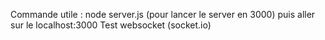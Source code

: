 Commande utile : node server.js (pour lancer le server en 3000)
puis aller sur le localhost:3000
Test websocket (socket.io)